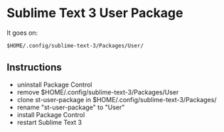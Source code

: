 # Sublime Text 3 User Package

It goes on:
```shell
$HOME/.config/sublime-text-3/Packages/User/
```

## Instructions

- uninstall Package Control
- remove $HOME/.config/sublime-text-3/Packages/User
- clone st-user-package in $HOME/.config/sublime-text-3/Packages/
- rename "st-user-package" to "User"
- install Package Control
- restart Sublime Text 3
